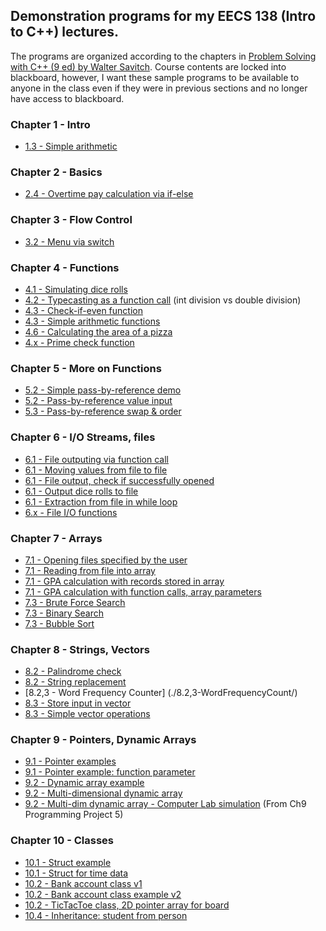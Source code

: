 ## Demonstration programs for my EECS 138 (Intro to C++) lectures.  

The programs are organized according to the chapters in 
[Problem Solving with C++ (9 ed) by Walter Savitch](http://www.pearsonhighered.com/educator/product/Problem-Solving-with-C-9E/9780133591743.page).
Course contents are locked into blackboard, however, I want these sample programs to be available to
anyone in the class even if they were in previous sections and no longer have access to blackboard.

### Chapter 1 - Intro
* [1.3 - Simple arithmetic](./1.3-SimpleCode/)

### Chapter 2 - Basics
* [2.4 - Overtime pay calculation via if-else](./2.4-OvertimePayCalculation)

### Chapter 3 - Flow Control
* [3.2 - Menu via switch](./3.2-MenuDemo/)

### Chapter 4 - Functions
* [4.1 - Simulating dice rolls](./4.1-RandomNumbers/)
* [4.2 - Typecasting as a function call](./4.2-typeCasting/) (int division vs double division)
* [4.3 - Check-if-even function](./4.3-EvenCheckFunction/)
* [4.3 - Simple arithmetic functions](./4.3-simpleFunction/)
* [4.6 - Calculating the area of a pizza](./4.6-PizzaUnitArea/)
* [4.x - Prime check function](4.x-primeCheck)

### Chapter 5 - More on Functions
* [5.2 - Simple pass-by-reference demo](./5.2-PassByReferanceV1/)
* [5.2 - Pass-by-reference value input](./5.2-PassByReferanceV2/)
* [5.3 - Pass-by-reference swap & order](./5.3-SwapAndOrder/)

### Chapter 6 - I/O Streams, files
* [6.1 - File outputing via function call](./6.1-FileInput/)
* [6.1 - Moving values from file to file](./6.1-fileIO/)
* [6.1 - File output, check if successfully opened](./6.1-FileOutput/)
* [6.1 - Output dice rolls to file](./6.1-FileOutputDiceRoll/)
* [6.1 - Extraction from file in while loop](./6.1-ReadingFromFile/)
* [6.x - File I/O functions](./6.x-FileIOFunctions/)

### Chapter 7 - Arrays
* [7.1 - Opening files specified by the user](./7.1-OpeningUserSpecifiedFilenames/)
* [7.1 - Reading from file into array](./7.1-ReadFileToArray/)
* [7.1 - GPA calculation with records stored in array](./7.1-GPAs/)
* [7.1 - GPA calculation with function calls, array parameters](./7.1-GPAs_functions/)
* [7.3 - Brute Force Search](./7.3-BruteForceSearch/)
* [7.3 - Binary Search](./7.3-BinarySearch/)
* [7.3 - Bubble Sort](./7.3-BubbleSort/)

### Chapter 8 - Strings, Vectors
* [8.2 - Palindrome check](./8.2-PalindromeCheck/)
* [8.2 - String replacement](./8.2-StringReplacement/)
* [8.2,3 - Word Frequency Counter] (./8.2,3-WordFrequencyCount/)
* [8.3 - Store input in vector](./8.3-GetInputIntoVector/)
* [8.3 - Simple vector operations](./8.3-SimpleVectorOps/)

### Chapter 9 - Pointers, Dynamic Arrays
* [9.1 - Pointer examples](./9.1-PointerExamples/)
* [9.1 - Pointer example: function parameter](./9.1-PointerExampleFunction/)
* [9.2 - Dynamic array example](./9.2-DynamicArrayExample/)
* [9.2 - Multi-dimensional dynamic array](./9.2-MultidimensionalDynamicArray/)
* [9.2 - Multi-dim dynamic array - Computer Lab simulation](./9.2-DynamicArrayComputerLabSim/) (From Ch9 Programming Project 5)

### Chapter 10 - Classes
* [10.1 - Struct example](./10.1-Structure/)
* [10.1 - Struct for time data](./10.1-TimeCalculator/)
* [10.2 - Bank account class v1](./10.2-ClassExample/)
* [10.2 - Bank account class example v2](./10.2-BankingClassExampleV2/)
* [10.2 - TicTacToe class, 2D pointer array for board](./10.2-TicTacToe/)
* [10.4 - Inheritance: student from person](./10.4-ClassInheritance/)